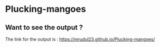 # Plucking-mangoes
## Want to see the output ?
The link for the output is : https://mrudul23.github.io/Plucking-mangoes/
